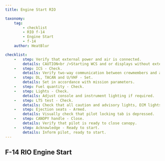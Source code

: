 ```yaml
---
title: Engine Start RIO

taxonomy:
    tag:
        - checklist
        - RIO f-14
        - Engine Start
        - f-14
    author: HeatBlur

checklist:
    -   step: Verify that external power and air is connected.
        details: CAUTION<br />Starting WCS and or displays without external air can cause damage to those systems as external air is used for cooling when no on-board air is available.
    -   step: ICS - Check.
        details: Verify two-way communication between crewmembers and adjust volume.
    -   step: DL, TACAN and U/VHF - Set.
        details: Set in accordance with mission parameters.
    -   step: Fuel quantity - Check. 
    -   step: Lights - Check.
        details: Adjust console and instrument lighting if required.
    -   step: LTS test - Check.
        details: Check that all caution and advisory lights, ECM lights and DDI lights illuminate.<br />This is done when pilot selects LTS test on MASTER TEST switch.<br />NOTE When pilot selects INST test, RIO fuel counter should decrease to 2000 pounds and MASTER CAUTION, FUEL LOW and OXY LOW lights should illuminate.
    -   step: Ejection seats - Armed.
        details: Visually check that pilot locking tab is depressed.
    -   step: CANOPY handle - Close.
        details: Verify that pilot is ready to close canopy.
    -   step: Acknowledge - Ready to start.
        details: Inform pilot, ready to start.
---
```


## F-14 RIO Engine Start